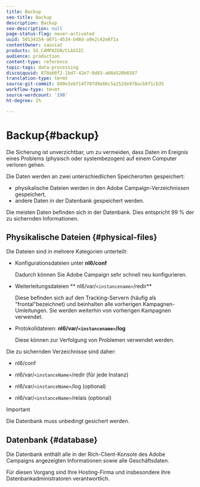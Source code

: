 ```yaml
---
title: Backup
seo-title: Backup
description: Backup
seo-description: null
page-status-flag: never-activated
uuid: 50134154-a671-4534-b48d-a9e2c42e8f1a
contentOwner: sauviat
products: SG_CAMPAIGN/CLASSIC
audience: production
content-type: reference
topic-tags: data-processing
discoiquuid: 870ab0f2-1bd7-42e7-8d83-a08a520b6587
translation-type: tm+mt
source-git-commit: 849e1ebf14f707d9e86c5a152de978acb6f1cb35
workflow-type: tm+mt
source-wordcount: '198'
ht-degree: 2%

---
```



# Backup{#backup}

Die Sicherung ist unverzichtbar, um zu vermeiden, dass Daten im Ereignis eines Problems (physisch oder systembezogen) auf einem Computer verloren gehen.

Die Daten werden an zwei unterschiedlichen Speicherorten gespeichert:

* physikalische Dateien werden in den Adobe Campaign-Verzeichnissen gespeichert,
* andere Daten in der Datenbank gespeichert werden.

Die meisten Daten befinden sich in der Datenbank. Dies entspricht 99 % der zu sichernden Informationen.

## Physikalische Dateien {#physical-files}

Die Dateien sind in mehrere Kategorien unterteilt:

* Konfigurationsdateien unter **nl6/conf**

   Dadurch können Sie Adobe Campaign sehr schnell neu konfigurieren.

* Weiterleitungsdateien ** nl6/var/`<instancename>`/redir**

   Diese befinden sich auf den Tracking-Servern (häufig als &quot;frontal&quot;bezeichnet) und beinhalten alle vorherigen Kampagnen-Umleitungen. Sie werden weiterhin von vorherigen Kampagnen verwendet.

* Protokolldateien: **nl6/var/`<instancename>`/log**

   Diese können zur Verfolgung von Problemen verwendet werden.

Die zu sichernden Verzeichnisse sind daher:

* nl6/conf

* nl6/var/`<instanceName>`/redir (für jede Instanz)

* nl6/var/`<instanceName>`/log (optional)

* nl6/var/`<instanceName>`/relais (optional)

>[!IMPORTANT]
>
>Die Datenbank muss unbedingt gesichert werden.

## Datenbank {#database}

Die Datenbank enthält alle in der Rich-Client-Konsole des Adobe Campaigns angezeigten Informationen sowie alle Geschäftsdaten.

Für diesen Vorgang sind Ihre Hosting-Firma und insbesondere ihre Datenbankadministratoren verantwortlich.
